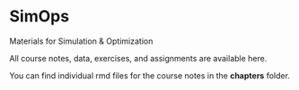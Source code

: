 # SimOps
Materials for Simulation &amp; Optimization

All course notes, data, exercises, and assignments are available here.

You can find individual rmd files for the course notes in the **chapters** folder.